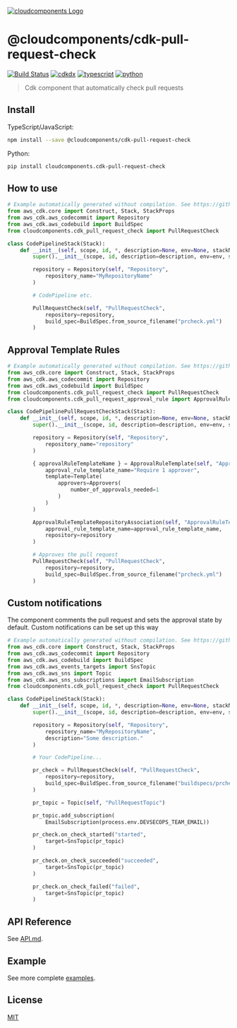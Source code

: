 [![cloudcomponents Logo](https://raw.githubusercontent.com/cloudcomponents/cdk-constructs/master/logo.png)](https://github.com/cloudcomponents/cdk-constructs)

# @cloudcomponents/cdk-pull-request-check

[![Build Status](https://travis-ci.org/cloudcomponents/cdk-constructs.svg?branch=master)](https://travis-ci.org/cloudcomponents/cdk-constructs)
[![cdkdx](https://img.shields.io/badge/buildtool-cdkdx-blue.svg)](https://github.com/hupe1980/cdkdx)
[![typescript](https://img.shields.io/badge/jsii-typescript-blueviolet.svg)](https://www.npmjs.com/package/@cloudcomponents/cdk-pull-request-check)
[![python](https://img.shields.io/badge/jsii-python-blueviolet.svg)](https://pypi.org/project/cloudcomponents.cdk-pull-request-check/)

> Cdk component that automatically check pull requests

## Install

TypeScript/JavaScript:

```bash
npm install --save @cloudcomponents/cdk-pull-request-check
```

Python:

```bash
pip install cloudcomponents.cdk-pull-request-check
```

## How to use

```python
# Example automatically generated without compilation. See https://github.com/aws/jsii/issues/826
from aws_cdk.core import Construct, Stack, StackProps
from aws_cdk.aws_codecommit import Repository
from aws_cdk.aws_codebuild import BuildSpec
from cloudcomponents.cdk_pull_request_check import PullRequestCheck

class CodePipelineStack(Stack):
    def __init__(self, scope, id, *, description=None, env=None, stackName=None, tags=None, synthesizer=None, terminationProtection=None):
        super().__init__(scope, id, description=description, env=env, stackName=stackName, tags=tags, synthesizer=synthesizer, terminationProtection=terminationProtection)

        repository = Repository(self, "Repository",
            repository_name="MyRepositoryName"
        )

        # CodePipeline etc.

        PullRequestCheck(self, "PullRequestCheck",
            repository=repository,
            build_spec=BuildSpec.from_source_filename("prcheck.yml")
        )
```

## Approval Template Rules

```python
# Example automatically generated without compilation. See https://github.com/aws/jsii/issues/826
from aws_cdk.core import Construct, Stack, StackProps
from aws_cdk.aws_codecommit import Repository
from aws_cdk.aws_codebuild import BuildSpec
from cloudcomponents.cdk_pull_request_check import PullRequestCheck
from cloudcomponents.cdk_pull_request_approval_rule import ApprovalRuleTemplate, ApprovalRuleTemplateRepositoryAssociation

class CodePipelinePullRequestCheckStack(Stack):
    def __init__(self, scope, id, *, description=None, env=None, stackName=None, tags=None, synthesizer=None, terminationProtection=None):
        super().__init__(scope, id, description=description, env=env, stackName=stackName, tags=tags, synthesizer=synthesizer, terminationProtection=terminationProtection)

        repository = Repository(self, "Repository",
            repository_name="repository"
        )

        { approvalRuleTemplateName } = ApprovalRuleTemplate(self, "ApprovalRuleTemplate",
            approval_rule_template_name="Require 1 approver",
            template=Template(
                approvers=Approvers(
                    number_of_approvals_needed=1
                )
            )
        )

        ApprovalRuleTemplateRepositoryAssociation(self, "ApprovalRuleTemplateRepositoryAssociation",
            approval_rule_template_name=approval_rule_template_name,
            repository=repository
        )

        # Approves the pull request
        PullRequestCheck(self, "PullRequestCheck",
            repository=repository,
            build_spec=BuildSpec.from_source_filename("prcheck.yml")
        )
```

## Custom notifications

The component comments the pull request and sets the approval state by default. Custom notifications can be set up this way

```python
# Example automatically generated without compilation. See https://github.com/aws/jsii/issues/826
from aws_cdk.core import Construct, Stack, StackProps
from aws_cdk.aws_codecommit import Repository
from aws_cdk.aws_codebuild import BuildSpec
from aws_cdk.aws_events_targets import SnsTopic
from aws_cdk.aws_sns import Topic
from aws_cdk.aws_sns_subscriptions import EmailSubscription
from cloudcomponents.cdk_pull_request_check import PullRequestCheck

class CodePipelineStack(Stack):
    def __init__(self, scope, id, *, description=None, env=None, stackName=None, tags=None, synthesizer=None, terminationProtection=None):
        super().__init__(scope, id, description=description, env=env, stackName=stackName, tags=tags, synthesizer=synthesizer, terminationProtection=terminationProtection)

        repository = Repository(self, "Repository",
            repository_name="MyRepositoryName",
            description="Some description."
        )

        # Your CodePipeline...

        pr_check = PullRequestCheck(self, "PullRequestCheck",
            repository=repository,
            build_spec=BuildSpec.from_source_filename("buildspecs/prcheck.yml")
        )

        pr_topic = Topic(self, "PullRequestTopic")

        pr_topic.add_subscription(
            EmailSubscription(process.env.DEVSECOPS_TEAM_EMAIL))

        pr_check.on_check_started("started",
            target=SnsTopic(pr_topic)
        )

        pr_check.on_check_succeeded("succeeded",
            target=SnsTopic(pr_topic)
        )

        pr_check.on_check_failed("failed",
            target=SnsTopic(pr_topic)
        )
```

## API Reference

See [API.md](./API.md).

## Example

See more complete [examples](https://github.com/cloudcomponents/cdk-constructs/tree/master/examples).

## License

[MIT](./LICENSE)
